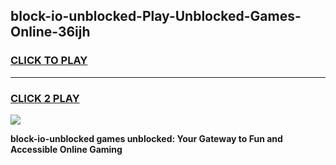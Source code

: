 
## block-io-unblocked-Play-Unblocked-Games-Online-36ijh
<h3>
<a href="https://premium76.site?title=block-io-unblocked&ref=25A">CLICK TO PLAY</a></h3>
<hr>

<h3>
<a href="https://premium76.site?title=block-io-unblocked&ref=25A">CLICK 2 PLAY</a>
  
</h3>

<a href="https://premium76.site?title=block-io-unblocked&ref=25A"><img src="https://clearcache.store/games.png"></a>


**block-io-unblocked games unblocked: Your Gateway to Fun and Accessible Online Gaming**
